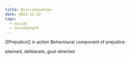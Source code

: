 ```yaml
---
title: Discrimination
date: 2023-11-22
tags:
  - social
  - socialpsych
---
```

[[Prejudice]] in action 
Behavioural component of prejudice 

planned, deliberate, goal-directed 
